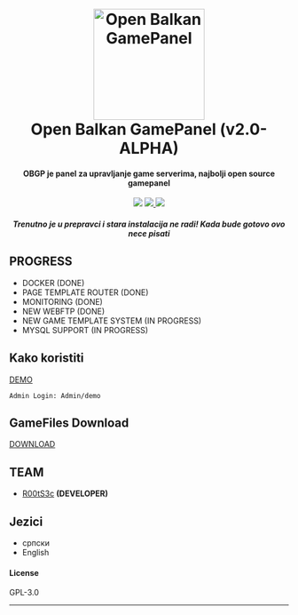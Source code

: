 
<h1 align="center">
  <br>
  <a href="https://obgp.github.io"><img src="https://i.imgur.com/unnxAPA.png" alt="Open Balkan GamePanel" width="200"></a>
  <br>
  Open Balkan GamePanel (v2.0-ALPHA)
  <br>
</h1>

<h4 align="center">OBGP je panel za upravljanje game serverima, najbolji open source gamepanel</h4>
<p align="center">
  <a href="#"><img src="https://badges.gitter.im/OrigemWootOW/Lobby.svg"></a>
  <a href="#">
      <img src="https://img.shields.io/badge/SayThanks.io-%E2%98%BC-1EAEDB.svg">
  </a>
  <a href="https://www.paypal.me/1microfix">
    <img src="https://img.shields.io/badge/$-donate-ff69b4.svg?maxAge=2592000&amp;style=flat">
  </a>
</p>
<h5 align="center">Trenutno je u prepravci i stara instalacija ne radi! Kada bude gotovo ovo nece pisati</h5>

## PROGRESS

- DOCKER (DONE)
- PAGE TEMPLATE ROUTER (DONE)
- MONITORING (DONE)
- NEW WEBFTP (DONE)
- NEW GAME TEMPLATE SYSTEM (IN PROGRESS)
- MYSQL SUPPORT (IN PROGRESS)

## Kako koristiti
<a href="https://obgp.herokuapp.com/">DEMO</a>

```
Admin Login: Admin/demo
```
## GameFiles Download
<a href="https://drive.google.com/drive/folders/1GcSZRJkaZSsqkFAAzE2g9gx2Izm5bVab?usp=sharing">DOWNLOAD</a>

## TEAM

- [R00tS3c](https://github.com/R00tS3c) __(DEVELOPER)__


## Jezici

- српски
- English

#### License

GPL-3.0

---
